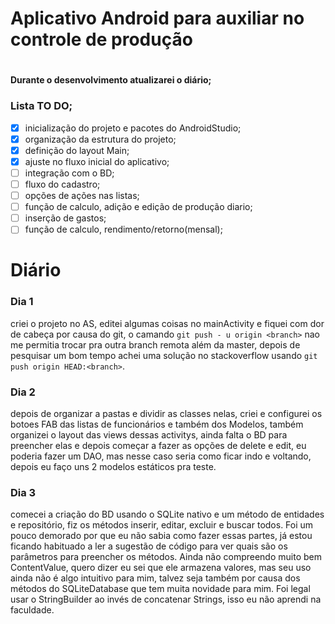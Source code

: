 # <h1> Aplicativo Android para auxiliar no controle de produção<h1>

#### Durante o desenvolvimento atualizarei o diário;

### Lista TO DO;
- [x] inicialização do projeto e pacotes do AndroidStudio;
- [x] organização da estrutura do projeto;
- [x] definição do layout Main;
- [x] ajuste no fluxo inicial do aplicativo;
- [ ] integração com o BD;
- [ ] fluxo do cadastro;
- [ ] opções de ações nas listas;
- [ ] função de calculo, adição e edição de produção diario;
- [ ] inserção de gastos;
- [ ] função de calculo, rendimento/retorno(mensal);

#
#

# Diário



### Dia 1 

criei o projeto no AS, editei algumas coisas no mainActivity e fiquei com dor de cabeça por causa
do git, o camando `git push - u origin <branch>` nao me permitia trocar pra outra branch remota além
da master, depois de pesquisar um bom tempo achei uma solução no
stackoverflow usando `git push origin HEAD:<branch>`.

### Dia 2

depois de organizar a pastas e dividir as classes nelas, criei e configurei os botoes FAB das listas
de funcionários e também dos Modelos, também organizei o layout das views dessas activitys, ainda
falta o BD para preencher elas e depois começar a fazer as opções de delete e edit, eu poderia
fazer um DAO, mas nesse caso seria como ficar indo e voltando, depois eu faço uns 2 modelos
estáticos pra teste.

### Dia 3

comecei a criação do BD usando o SQLite nativo e um método de entidades e repositório, fiz os métodos
inserir, editar, excluir e buscar todos. Foi um pouco demorado por que eu não sabia como fazer essas
partes, já estou ficando habituado a ler a sugestão de código para ver quais são os parâmetros para
preencher os métodos. Ainda não compreendo muito bem ContentValue, quero dizer eu sei que ele
armazena valores, mas seu uso ainda não é algo intuitivo para mim, talvez seja também por causa dos
métodos do SQLiteDatabase que tem muita novidade para mim. Foi legal usar o StringBuilder ao invés
de concatenar Strings, isso eu não aprendi na faculdade.